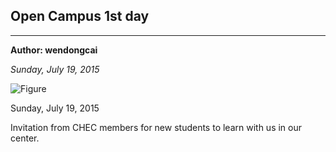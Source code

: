 ## Open Campus 1st day

---
**Author: wendongcai**

*Sunday, July 19, 2015*


![Figure](https://farm1.staticflickr.com/974/27407869627_8894dbf768_c.jpg)

Sunday, July 19, 2015

Invitation from CHEC members for new students to learn with us in our center.
 